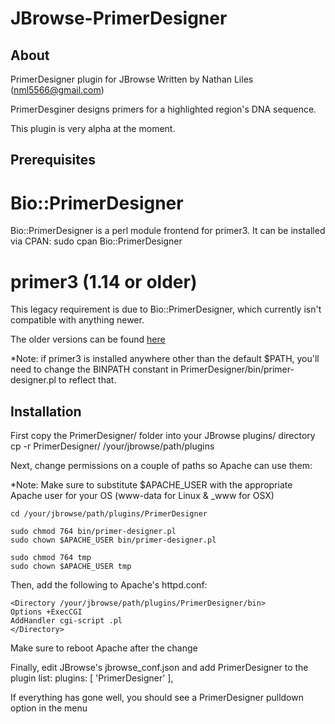 JBrowse-PrimerDesigner
======================

About
-----
PrimerDesigner plugin for JBrowse
Written by Nathan Liles (nml5566@gmail.com)

PrimerDesginer designs primers for a highlighted region's DNA sequence.

This plugin is very alpha at the moment.

Prerequisites
-------------
# Bio::PrimerDesigner
Bio::PrimerDesigner is a perl module frontend for primer3. 
It can be installed via CPAN:
    sudo cpan Bio::PrimerDesigner

# primer3 (1.14 or older)
This legacy requirement is due to Bio::PrimerDesigner, which currently isn't 
compatible with anything newer.

The older versions can be found
[here](http://primer3.sourceforge.net/releases.php)

*Note: if primer3 is installed anywhere other than the default $PATH, you'll
need to change the BINPATH constant in PrimerDesigner/bin/primer-designer.pl
to reflect that.


Installation
------------
First copy the PrimerDesigner/ folder into your JBrowse plugins/ directory 
    cp -r PrimerDesigner/ /your/jbrowse/path/plugins

Next, change permissions on a couple of paths so Apache can use them:

*Note: Make sure to substitute $APACHE_USER with the appropriate Apache user for your
OS (www-data for Linux & _www for OSX)

    cd /your/jbrowse/path/plugins/PrimerDesigner

    sudo chmod 764 bin/primer-designer.pl
    sudo chown $APACHE_USER bin/primer-designer.pl

    sudo chmod 764 tmp
    sudo chown $APACHE_USER tmp

Then, add the following to Apache's httpd.conf:

    <Directory /your/jbrowse/path/plugins/PrimerDesigner/bin>
	Options +ExecCGI
	AddHandler cgi-script .pl
    </Directory>

Make sure to reboot Apache after the change

Finally, edit JBrowse's jbrowse_conf.json and add PrimerDesigner to the plugin
list:
    plugins: [ 'PrimerDesigner' ],

If everything has gone well, you should see a PrimerDesigner pulldown option
in the menu
